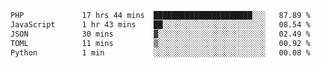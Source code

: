 
<!--START_SECTION:waka-->

```txt
PHP             17 hrs 44 mins  ██████████████████████░░░   87.89 %
JavaScript      1 hr 43 mins    ██░░░░░░░░░░░░░░░░░░░░░░░   08.54 %
JSON            30 mins         ▓░░░░░░░░░░░░░░░░░░░░░░░░   02.49 %
TOML            11 mins         ▒░░░░░░░░░░░░░░░░░░░░░░░░   00.92 %
Python          1 min           ░░░░░░░░░░░░░░░░░░░░░░░░░   00.08 %
```

<!--END_SECTION:waka-->

